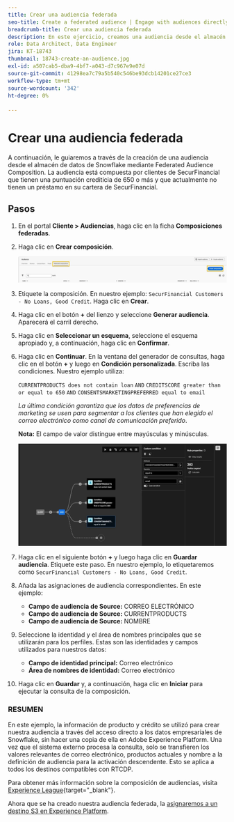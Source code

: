 ```yaml
---
title: Crear una audiencia federada
seo-title: Create a federated audience | Engage with audiences directly from your data warehouse using Federated Audience Composition
breadcrumb-title: Crear una audiencia federada
description: En este ejercicio, creamos una audiencia desde el almacén de datos de Snowflake utilizando la Composición de audiencia federada.
role: Data Architect, Data Engineer
jira: KT-18743
thumbnail: 18743-create-an-audience.jpg
exl-id: a507cab5-dba9-4bf7-a043-d7c967e9e07d
source-git-commit: 41298ea7c79a5b540c546be93dcb14201ce27ce3
workflow-type: tm+mt
source-wordcount: '342'
ht-degree: 0%

---
```


# Crear una audiencia federada

A continuación, le guiaremos a través de la creación de una audiencia desde el almacén de datos de Snowflake mediante Federated Audience Composition. La audiencia está compuesta por clientes de SecurFinancial que tienen una puntuación crediticia de 650 o más y que actualmente no tienen un préstamo en su cartera de SecurFinancial.

## Pasos

1. En el portal **Cliente > Audiencias**, haga clic en la ficha **Composiciones federadas**.
2. Haga clic en **Crear composición**.

   ![crear-composición](assets/create-composition.png)

3. Etiquete la composición. En nuestro ejemplo: `SecurFinancial Customers - No Loans, Good Credit`. Haga clic en **Crear**.

4. Haga clic en el botón **+** del lienzo y seleccione **Generar audiencia**. Aparecerá el carril derecho.

5. Haga clic en **Seleccionar un esquema**, seleccione el esquema apropiado y, a continuación, haga clic en **Confirmar**.

6. Haga clic en **Continuar**. En la ventana del generador de consultas, haga clic en el botón **+** y luego en **Condición personalizada**. Escriba las condiciones. Nuestro ejemplo utiliza:

   `CURRENTPRODUCTS does not contain loan`
   `AND`
   `CREDITSCORE greater than or equal to 650`
   `AND`
   `CONSENTSMARKETINGPREFERRED equal to email`

   *La última condición garantiza que los datos de preferencias de marketing se usen para segmentar a los clientes que han elegido el correo electrónico como canal de comunicación preferido*.

   **Nota:** El campo de valor distingue entre mayúsculas y minúsculas.

   ![generador de consultas](assets/query-builder.png)

7. Haga clic en el siguiente botón **+** y luego haga clic en **Guardar audiencia**. Etiquete este paso. En nuestro ejemplo, lo etiquetaremos como `SecurFinancial Customers - No Loans, Good Credit`.

8. Añada las asignaciones de audiencia correspondientes. En este ejemplo:

   - **Campo de audiencia de Source:** CORREO ELECTRÓNICO
   - **Campo de audiencia de Source:** CURRENTPRODUCTS
   - **Campo de audiencia de Source:** NOMBRE

9. Seleccione la identidad y el área de nombres principales que se utilizarán para los perfiles. Estas son las identidades y campos utilizados para nuestros datos:

   - **Campo de identidad principal:** Correo electrónico
   - **Área de nombres de identidad:** Correo electrónico

10. Haga clic en **Guardar** y, a continuación, haga clic en **Iniciar** para ejecutar la consulta de la composición.

### RESUMEN

En este ejemplo, la información de producto y crédito se utilizó para crear nuestra audiencia a través del acceso directo a los datos empresariales de Snowflake, sin hacer una copia de ella en Adobe Experience Platform. Una vez que el sistema externo procesa la consulta, solo se transfieren los valores relevantes de correo electrónico, productos actuales y nombre a la definición de audiencia para la activación descendente. Esto se aplica a todos los destinos compatibles con RTCDP.

Para obtener más información sobre la composición de audiencias, visita [Experience League](https://experienceleague.adobe.com/es/docs/federated-audience-composition/using/compositions/create-composition/create-composition){target="_blank"}.

Ahora que se ha creado nuestra audiencia federada, la [asignaremos a un destino S3 en Experience Platform](map-federated-audience-to-s3.md).
